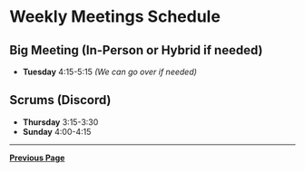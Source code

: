 # Weekly Meetings Schedule

## Big Meeting (In-Person or Hybrid if needed)

- **Tuesday** 4:15-5:15 _(We can go over if needed)_

## Scrums (Discord)

- **Thursday** 3:15-3:30  
- **Sunday** 4:00-4:15

---

[**Previous Page**](README.md)